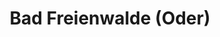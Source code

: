 ---
title: Bad Freienwalde (Oder)
url: /bad-freienwalde-oder/
latitude: 52.787
longitude: 14.031
---